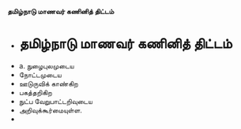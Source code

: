 **தமிழ்நாடு மாணவர் கணினித் திட்டம்**
- # தமிழ்நாடு மாணவர் கணினித் திட்டம்
- a. நுழைபுலமுடைய
- நோட்டமுடைய
- ஊடுருவிக் காண்கிற
- பகத்தறிகிற
- நுட்ப வேறுபாட்டறிவுடைய
- அறிவுக்கூர்மையுள்ள.
-

